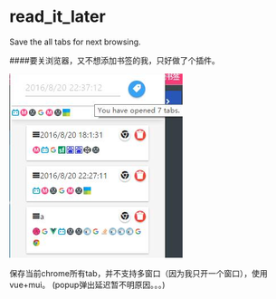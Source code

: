 # read_it_later
Save the all tabs for next browsing.

####要关浏览器，又不想添加书签的我，只好做了个插件。

![pic](https://raw.githubusercontent.com/mchome/read_it_later/master/pic.jpg "")

保存当前chrome所有tab，并不支持多窗口（因为我只开一个窗口），使用vue+mui。
(popup弹出延迟暂不明原因。。。)